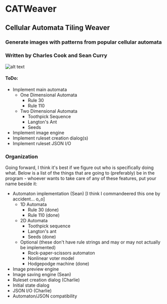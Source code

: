 # CATWeaver
## Cellular Automata Tiling Weaver
### Generate images with patterns from popular cellular automata
### Written by Charles Cook and Sean Curry
![alt text](pictures/rule105.png, "Rule 105")
#### ToDo:
* Implement main automata
	* One Dimensional Automata
		* Rule 30
		* Rule 110
	* Two Dimensional Automata
		* Toothpick Sequence
		* Langton's Ant
		* Seeds
* Implement image engine
* Implement ruleset creation dialog(s)
* Implement ruleset JSON I/O

### Organization

Going forward, I think it's best if we figure out who is specifically doing what. Below is a list of the things that are going to (preferably) be in the program - whoever wants to take care of any of these features, put your name beside it: 

* Automaton implementation (Sean) \[I think I commandeered this one by accident... o_o]
	* 1D Automata
		* Rule 30 (done)
		* Rule 110 (done)
	* 2D Automata
		* Toothpick sequence
		* Langton's ant
		* Seeds (done)
	* Optional (these don't have rule strings and may or may not actually be implemented)
		* Rock-paper-scissors automaton
		* Nonlinear voter model
		* Hodgepodge machine (done)
* Image preview engine
* Image saving engine (Sean)
* Ruleset creation dialog (Charlie)
* Initial state dialog
* JSON I/O (Charlie)
* Automaton/JSON compatibility
